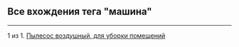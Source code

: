 ## Все вхождения тега "машина"

---

1 из 1. [Пылесос воздушный, для уборки помещений](./2020-07-06_vacuum.md)
